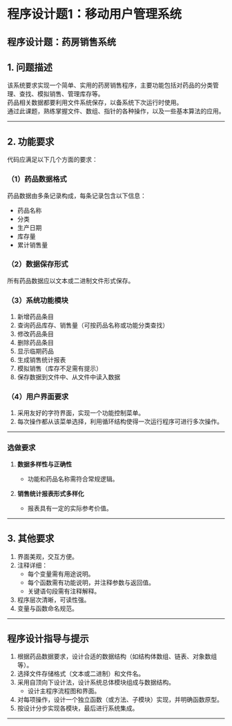 # 程序设计题1：移动用户管理系统

## 程序设计题：药房销售系统

## 1. 问题描述

该系统要求实现一个简单、实用的药房销售程序，主要功能包括对药品的分类管理、查找、模拟销售、管理库存等。  
药品相关数据都要利用文件系统保存，以备系统下次运行时使用。  
通过此课题，熟练掌握文件、数组、指针的各种操作，以及一些基本算法的应用。

---

## 2. 功能要求

代码应满足以下几个方面的要求：

### （1）药品数据格式
药品数据由多条记录构成，每条记录包含以下信息：

- 药品名称  
- 分类  
- 生产日期  
- 库存量  
- 累计销售量  

### （2）数据保存形式
所有药品数据应以文本或二进制文件形式保存。

### （3）系统功能模块

1. 新增药品条目  
2. 查询药品库存、销售量（可按药品名称或功能分类查找）  
3. 修改药品条目  
4. 删除药品条目  
5. 显示临期药品  
6. 生成销售统计报表  
7. 模拟销售（库存不足需有提示）  
8. 保存数据到文件中、从文件中读入数据  

### （4）用户界面要求
1. 采用友好的字符界面，实现一个功能控制菜单。  
2. 每次操作都从该菜单选择，利用循环结构使得一次运行程序可进行多次操作。

---

### 选做要求

1. **数据多样性与正确性**  
   - 功能和药品名称需符合常规逻辑。  

2. **销售统计报表形式多样化**  
   - 报表具有一定的实际参考价值。

---

## 3. 其他要求

1. 界面美观，交互方便。  
2. 注释详细：  
   - 每个变量需有用途说明。  
   - 每个函数需有功能说明，并注释参数与返回值。  
   - 关键语句段需有注释解释。  
3. 程序层次清晰，可读性强。  
4. 变量与函数命名规范。  

---


## 程序设计指导与提示

1. 根据药品数据要求，设计合适的数据结构（如结构体数组、链表、对象数组等）。  
2. 选择文件存储格式（文本或二进制）和文件名。  
3. 采用自顶向下设计法，设计系统总体模块组成与数据结构。  
   - 设计主程序流程图和界面。  
4. 对每项操作，设计一个独立函数（或方法、子模块）实现，并明确函数原型。  
5. 按设计分步实现各模块，最后进行系统集成。

---
